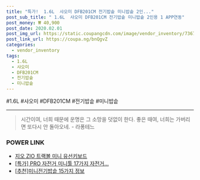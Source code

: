 ```yaml
--- 
title: "특가!  1.6L  샤오미 DFB201CM 전기밥솥 미니밥솥 2인..." 
post_sub_title: " 1.6L  샤오미 DFB201CM 전기밥솥 미니밥솥 2인용 1 APP연동" 
post_money: ₩ 40,900 
post_date: 2020.02.01 
post_img_url: https://static.coupangcdn.com/image/vendor_inventory/7367/71e35b6fbaae8ed3dac929fd936141a096f349e0d4f73d351f2fb081a1aa.jpg 
post_link_url: https://coupa.ng/bnQgvZ 
categories: 
  - vendor_inventory 
tags: 
  - 1.6L 
  - 샤오미 
  - DFB201CM 
  - 전기밥솥 
  - 미니밥솥 
--- 
```

  #1.6L #샤오미 #DFB201CM #전기밥솥 #미니밥솥 
<hr> 

> 시간이여, 너희 때문에 운명은 그 소망을 덧없이 한다. 좋은 때여, 너희는 가버리면 또다시 안 돌아오네. - 라퐁테느 


### POWER LINK

* <a href="https://blog.naver.com/santokki14/221787652868" target="_blank">지오 ZIO 트랙볼 미니 유선키보드</a>
* <a href="https://blog.naver.com/an0733/221791799849" target="_blank">[특가] PRO 자전거 미니툴 17가지 자전거...</a>
* <a href="https://blog.naver.com/fasyy4321/221792272116" target="_blank">[추천]미니전기밥솥 15가지 정보</a>
